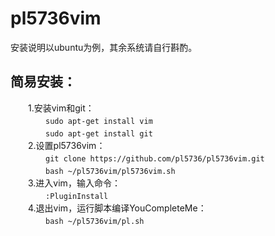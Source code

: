 # pl5736vim
安装说明以ubuntu为例，其余系统请自行斟酌。<br>
## 简易安装：
　　1.安装vim和git：<br>
　　　　```sudo apt-get install vim```<br>
　　　　```sudo apt-get install git```<br>
　　2.设置pl5736vim：<br>
　　　　```git clone https://github.com/pl5736/pl5736vim.git```<br>
　　　　```bash ~/pl5736vim/pl5736vim.sh```<br>
　　3.进入vim，输入命令：<br>
　　　　```:PluginInstall```<br>
　　4.退出vim，运行脚本编译YouCompleteMe：<br>
　　　　```bash ~/pl5736vim/pl.sh```<br>
